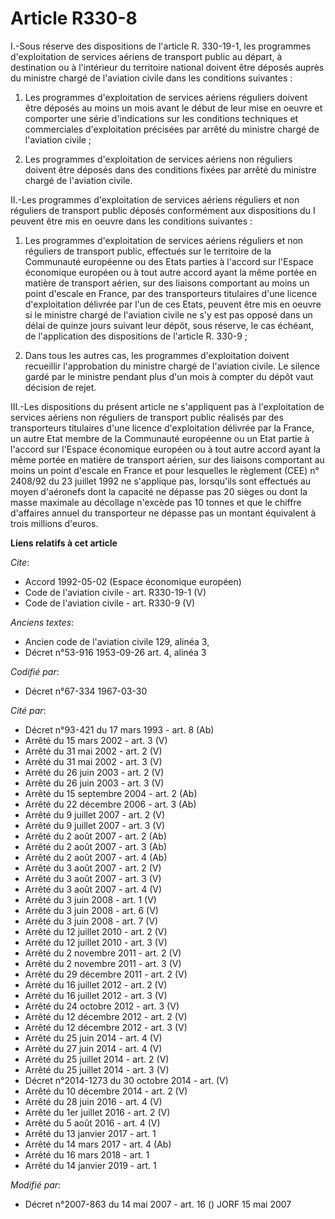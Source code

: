 # Article R330-8

I.-Sous réserve des dispositions de l'article R. 330-19-1, les programmes d'exploitation de services aériens de transport
public au départ, à destination ou à l'intérieur du territoire national doivent être déposés auprès du ministre chargé de
l'aviation civile dans les conditions suivantes : 

1. Les programmes d'exploitation de services aériens réguliers doivent être déposés au moins un mois avant le début de leur
mise en oeuvre et comporter une série d'indications sur les conditions techniques et commerciales d'exploitation précisées
par arrêté du ministre chargé de l'aviation civile ; 

2. Les programmes d'exploitation de services aériens non réguliers doivent être déposés dans des conditions fixées par arrêté
du ministre chargé de l'aviation civile. 

II.-Les programmes d'exploitation de services aériens réguliers et non réguliers de transport public déposés conformément aux
dispositions du I peuvent être mis en oeuvre dans les conditions suivantes : 

1. Les programmes d'exploitation de services aériens réguliers et non réguliers de transport public, effectués sur le
territoire de la Communauté européenne ou des Etats parties à l'accord sur l'Espace économique européen ou à tout autre
accord ayant la même portée en matière de transport aérien, sur des liaisons comportant au moins un point d'escale en France,
par des transporteurs titulaires d'une licence d'exploitation délivrée par l'un de ces Etats, peuvent être mis en oeuvre si
le ministre chargé de l'aviation civile ne s'y est pas opposé dans un délai de quinze jours suivant leur dépôt, sous réserve,
le cas échéant, de l'application des dispositions de l'article R. 330-9 ; 

2. Dans tous les autres cas, les programmes d'exploitation doivent recueillir l'approbation du ministre chargé de l'aviation
civile. Le silence gardé par le ministre pendant plus d'un mois à compter du dépôt vaut décision de rejet. 

III.-Les dispositions du présent article ne s'appliquent pas à l'exploitation de services aériens non réguliers de transport
public réalisés par des transporteurs titulaires d'une licence d'exploitation délivrée par la France, un autre Etat membre de
la Communauté européenne ou un Etat partie à l'accord sur l'Espace économique européen ou à tout autre accord ayant la même
portée en matière de transport aérien, sur des liaisons comportant au moins un point d'escale en France et pour lesquelles le
règlement (CEE) n° 2408/92 du 23 juillet 1992 ne s'applique pas, lorsqu'ils sont effectués au moyen d'aéronefs dont la
capacité ne dépasse pas 20 sièges ou dont la masse maximale au décollage n'excède pas 10 tonnes et que le chiffre d'affaires
annuel du transporteur ne dépasse pas un montant équivalent à trois millions d'euros.

**Liens relatifs à cet article**

_Cite_:

  - Accord 1992-05-02 (Espace économique européen)
  - Code de l'aviation civile - art. R330-19-1 (V)
  - Code de l'aviation civile - art. R330-9 (V)

_Anciens textes_:

  - Ancien code de l'aviation civile 129, alinéa 3,
  - Décret n°53-916 1953-09-26 art. 4, alinéa 3

_Codifié par_:

  - Décret n°67-334 1967-03-30

_Cité par_:

  - Décret n°93-421 du 17 mars 1993 - art. 8 (Ab)
  - Arrêté du 15 mars 2002 - art. 3 (V)
  - Arrêté du 31 mai 2002 - art. 2 (V)
  - Arrêté du 31 mai 2002 - art. 3 (V)
  - Arrêté du 26 juin 2003 - art. 2 (V)
  - Arrêté du 26 juin 2003 - art. 3 (V)
  - Arrêté du 15 septembre 2004 - art. 2 (Ab)
  - Arrêté du 22 décembre 2006 - art. 3 (Ab)
  - Arrêté du 9 juillet 2007 - art. 2 (V)
  - Arrêté du 9 juillet 2007 - art. 3 (V)
  - Arrêté du 2 août 2007 - art. 2 (Ab)
  - Arrêté du 2 août 2007 - art. 3 (Ab)
  - Arrêté du 2 août 2007 - art. 4 (Ab)
  - Arrêté du 3 août 2007 - art. 2 (V)
  - Arrêté du 3 août 2007 - art. 3 (V)
  - Arrêté du 3 août 2007 - art. 4 (V)
  - Arrêté du 3 juin 2008 - art. 1 (V)
  - Arrêté du 3 juin 2008 - art. 6 (V)
  - Arrêté du 3 juin 2008 - art. 7 (V)
  - Arrêté du 12 juillet 2010 - art. 2 (V)
  - Arrêté du 12 juillet 2010 - art. 3 (V)
  - Arrêté du 2 novembre 2011 - art. 2 (V)
  - Arrêté du 2 novembre 2011 - art. 3 (V)
  - Arrêté du 29 décembre 2011 - art. 2 (V)
  - Arrêté du 16 juillet 2012 - art. 2 (V)
  - Arrêté du 16 juillet 2012 - art. 3 (V)
  - Arrêté du 24 octobre 2012 - art. 3 (V)
  - Arrêté du 12 décembre 2012 - art. 2 (V)
  - Arrêté du 12 décembre 2012 - art. 3 (V)
  - Arrêté du 25 juin 2014 - art. 4 (V)
  - Arrêté du 27 juin 2014 - art. 4 (V)
  - Arrêté du 25 juillet 2014 - art. 2 (V)
  - Arrêté du 25 juillet 2014 - art. 3 (V)
  - Décret n°2014-1273 du 30 octobre 2014 - art. (V)
  - Arrêté du 10 décembre 2014 - art. 2 (V)
  - Arrêté du 28 juin 2016 - art. 4 (V)
  - Arrêté du 1er juillet 2016 - art. 2 (V)
  - Arrêté du 5 août 2016 - art. 4 (V)
  - Arrêté du 13 janvier 2017 - art. 1
  - Arrêté du 14 mars 2017 - art. 4 (Ab)
  - Arrêté du 16 mars 2018 - art. 1
  - Arrêté du 14 janvier 2019 - art. 1

_Modifié par_:

  - Décret n°2007-863 du 14 mai 2007 - art. 16 () JORF 15 mai 2007
